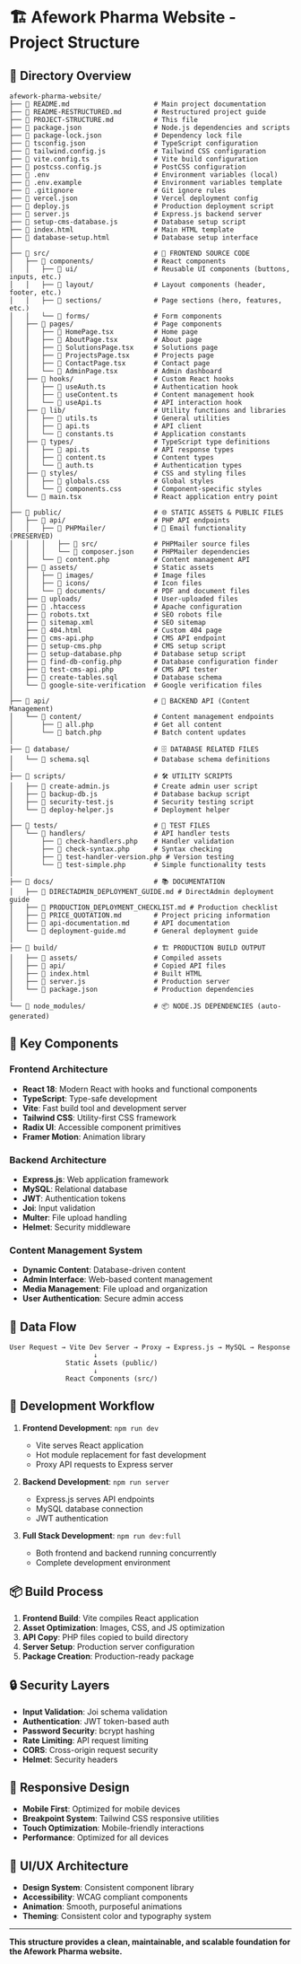 # 🏗️ Afework Pharma Website - Project Structure

## 📁 Directory Overview

```
afework-pharma-website/
├── 📄 README.md                     # Main project documentation
├── 📄 README-RESTRUCTURED.md        # Restructured project guide
├── 📄 PROJECT-STRUCTURE.md          # This file
├── 📄 package.json                  # Node.js dependencies and scripts
├── 📄 package-lock.json             # Dependency lock file
├── 📄 tsconfig.json                 # TypeScript configuration
├── 📄 tailwind.config.js            # Tailwind CSS configuration
├── 📄 vite.config.ts                # Vite build configuration
├── 📄 postcss.config.js             # PostCSS configuration
├── 📄 .env                          # Environment variables (local)
├── 📄 .env.example                  # Environment variables template
├── 📄 .gitignore                    # Git ignore rules
├── 📄 vercel.json                   # Vercel deployment config
├── 📄 deploy.js                     # Production deployment script
├── 📄 server.js                     # Express.js backend server
├── 📄 setup-cms-database.js         # Database setup script
├── 📄 index.html                    # Main HTML template
├── 📄 database-setup.html           # Database setup interface
│
├── 📁 src/                          # 🎯 FRONTEND SOURCE CODE
│   ├── 📁 components/               # React components
│   │   ├── 📁 ui/                   # Reusable UI components (buttons, inputs, etc.)
│   │   ├── 📁 layout/               # Layout components (header, footer, etc.)
│   │   ├── 📁 sections/             # Page sections (hero, features, etc.)
│   │   └── 📁 forms/                # Form components
│   ├── 📁 pages/                    # Page components
│   │   ├── 📄 HomePage.tsx          # Home page
│   │   ├── 📄 AboutPage.tsx         # About page
│   │   ├── 📄 SolutionsPage.tsx     # Solutions page
│   │   ├── 📄 ProjectsPage.tsx      # Projects page
│   │   ├── 📄 ContactPage.tsx       # Contact page
│   │   └── 📄 AdminPage.tsx         # Admin dashboard
│   ├── 📁 hooks/                    # Custom React hooks
│   │   ├── 📄 useAuth.ts            # Authentication hook
│   │   ├── 📄 useContent.ts         # Content management hook
│   │   └── 📄 useApi.ts             # API interaction hook
│   ├── 📁 lib/                      # Utility functions and libraries
│   │   ├── 📄 utils.ts              # General utilities
│   │   ├── 📄 api.ts                # API client
│   │   └── 📄 constants.ts          # Application constants
│   ├── 📁 types/                    # TypeScript type definitions
│   │   ├── 📄 api.ts                # API response types
│   │   ├── 📄 content.ts            # Content types
│   │   └── 📄 auth.ts               # Authentication types
│   ├── 📁 styles/                   # CSS and styling files
│   │   ├── 📄 globals.css           # Global styles
│   │   └── 📄 components.css        # Component-specific styles
│   └── 📄 main.tsx                  # React application entry point
│
├── 📁 public/                       # 🌐 STATIC ASSETS & PUBLIC FILES
│   ├── 📁 api/                      # PHP API endpoints
│   │   ├── 📁 PHPMailer/            # 📧 Email functionality (PRESERVED)
│   │   │   ├── 📄 src/              # PHPMailer source files
│   │   │   └── 📄 composer.json     # PHPMailer dependencies
│   │   └── 📄 content.php           # Content management API
│   ├── 📁 assets/                   # Static assets
│   │   ├── 📁 images/               # Image files
│   │   ├── 📁 icons/                # Icon files
│   │   └── 📁 documents/            # PDF and document files
│   ├── 📁 uploads/                  # User-uploaded files
│   ├── 📄 .htaccess                 # Apache configuration
│   ├── 📄 robots.txt                # SEO robots file
│   ├── 📄 sitemap.xml               # SEO sitemap
│   ├── 📄 404.html                  # Custom 404 page
│   ├── 📄 cms-api.php               # CMS API endpoint
│   ├── 📄 setup-cms.php             # CMS setup script
│   ├── 📄 setup-database.php        # Database setup script
│   ├── 📄 find-db-config.php        # Database configuration finder
│   ├── 📄 test-cms-api.php          # CMS API tester
│   ├── 📄 create-tables.sql         # Database schema
│   └── 📄 google-site-verification  # Google verification files
│
├── 📁 api/                          # 🔧 BACKEND API (Content Management)
│   └── 📁 content/                  # Content management endpoints
│       ├── 📄 all.php               # Get all content
│       └── 📄 batch.php             # Batch content updates
│
├── 📁 database/                     # 🗄️ DATABASE RELATED FILES
│   └── 📄 schema.sql                # Database schema definitions
│
├── 📁 scripts/                      # 🛠️ UTILITY SCRIPTS
│   ├── 📄 create-admin.js           # Create admin user script
│   ├── 📄 backup-db.js              # Database backup script
│   ├── 📄 security-test.js          # Security testing script
│   └── 📄 deploy-helper.js          # Deployment helper
│
├── 📁 tests/                        # 🧪 TEST FILES
│   └── 📁 handlers/                 # API handler tests
│       ├── 📄 check-handlers.php    # Handler validation
│       ├── 📄 check-syntax.php      # Syntax checking
│       ├── 📄 test-handler-version.php # Version testing
│       └── 📄 test-simple.php       # Simple functionality tests
│
├── 📁 docs/                         # 📚 DOCUMENTATION
│   ├── 📄 DIRECTADMIN_DEPLOYMENT_GUIDE.md # DirectAdmin deployment guide
│   ├── 📄 PRODUCTION_DEPLOYMENT_CHECKLIST.md # Production checklist
│   ├── 📄 PRICE_QUOTATION.md        # Project pricing information
│   ├── 📄 api-documentation.md      # API documentation
│   └── 📄 deployment-guide.md       # General deployment guide
│
├── 📁 build/                        # 🏗️ PRODUCTION BUILD OUTPUT
│   ├── 📁 assets/                   # Compiled assets
│   ├── 📁 api/                      # Copied API files
│   ├── 📄 index.html                # Built HTML
│   ├── 📄 server.js                 # Production server
│   └── 📄 package.json              # Production dependencies
│
└── 📁 node_modules/                 # 📦 NODE.JS DEPENDENCIES (auto-generated)
```

## 🎯 Key Components

### Frontend Architecture
- **React 18**: Modern React with hooks and functional components
- **TypeScript**: Type-safe development
- **Vite**: Fast build tool and development server
- **Tailwind CSS**: Utility-first CSS framework
- **Radix UI**: Accessible component primitives
- **Framer Motion**: Animation library

### Backend Architecture
- **Express.js**: Web application framework
- **MySQL**: Relational database
- **JWT**: Authentication tokens
- **Joi**: Input validation
- **Multer**: File upload handling
- **Helmet**: Security middleware

### Content Management System
- **Dynamic Content**: Database-driven content
- **Admin Interface**: Web-based content management
- **Media Management**: File upload and organization
- **User Authentication**: Secure admin access

## 🔄 Data Flow

```
User Request → Vite Dev Server → Proxy → Express.js → MySQL → Response
                     ↓
              Static Assets (public/)
                     ↓
              React Components (src/)
```

## 🚀 Development Workflow

1. **Frontend Development**: `npm run dev`
   - Vite serves React application
   - Hot module replacement for fast development
   - Proxy API requests to Express server

2. **Backend Development**: `npm run server`
   - Express.js serves API endpoints
   - MySQL database connection
   - JWT authentication

3. **Full Stack Development**: `npm run dev:full`
   - Both frontend and backend running concurrently
   - Complete development environment

## 📦 Build Process

1. **Frontend Build**: Vite compiles React application
2. **Asset Optimization**: Images, CSS, and JS optimization
3. **API Copy**: PHP files copied to build directory
4. **Server Setup**: Production server configuration
5. **Package Creation**: Production-ready package

## 🔒 Security Layers

- **Input Validation**: Joi schema validation
- **Authentication**: JWT token-based auth
- **Password Security**: bcrypt hashing
- **Rate Limiting**: API request limiting
- **CORS**: Cross-origin request security
- **Helmet**: Security headers

## 📱 Responsive Design

- **Mobile First**: Optimized for mobile devices
- **Breakpoint System**: Tailwind CSS responsive utilities
- **Touch Optimization**: Mobile-friendly interactions
- **Performance**: Optimized for all devices

## 🎨 UI/UX Architecture

- **Design System**: Consistent component library
- **Accessibility**: WCAG compliant components
- **Animation**: Smooth, purposeful animations
- **Theming**: Consistent color and typography system

---

**This structure provides a clean, maintainable, and scalable foundation for the Afework Pharma website.**
